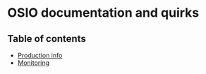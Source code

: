 # OSIO documentation and quirks

## Table of contents

* [Production info](./prodinfo)
* [Monitoring](./monitoring)
